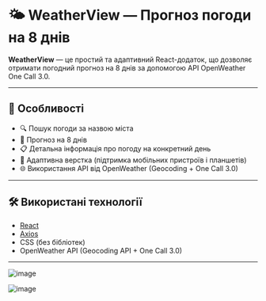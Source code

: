 # 🌤 WeatherView — Прогноз погоди на 8 днів

**WeatherView** — це простий та адаптивний React-додаток, що дозволяє отримати погодний прогноз на 8 днів за допомогою API OpenWeather One Call 3.0.

---

## 📌 Особливості

- 🔍 Пошук погоди за назвою міста
- 📆 Прогноз на 8 днів
- 📋 Детальна інформація про погоду на конкретний день
- 📱 Адаптивна верстка (підтримка мобільних пристроїв і планшетів)
- 🌐 Використання API від OpenWeather (Geocoding + One Call 3.0)

---

## 🛠 Використані технології

- [React](https://reactjs.org/)
- [Axios](https://axios-http.com/)
- CSS (без бібліотек)
- OpenWeather API (Geocoding API + One Call 3.0)

---

![image](https://github.com/user-attachments/assets/5f81456d-0348-4f81-a998-e285f48e990f)

![image](https://github.com/user-attachments/assets/e42b539c-97f8-4c2a-af26-abfc742bd6e4)




